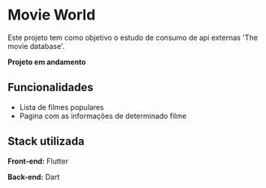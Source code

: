 # Movie World

Este projeto tem como objetivo o estudo de consumo de api externas 'The movie database'.

**Projeto em andamento**


## Funcionalidades

- Lista de filmes populares
- Pagina com as informações de determinado filme



## Stack utilizada

**Front-end:** Flutter

**Back-end:** Dart

